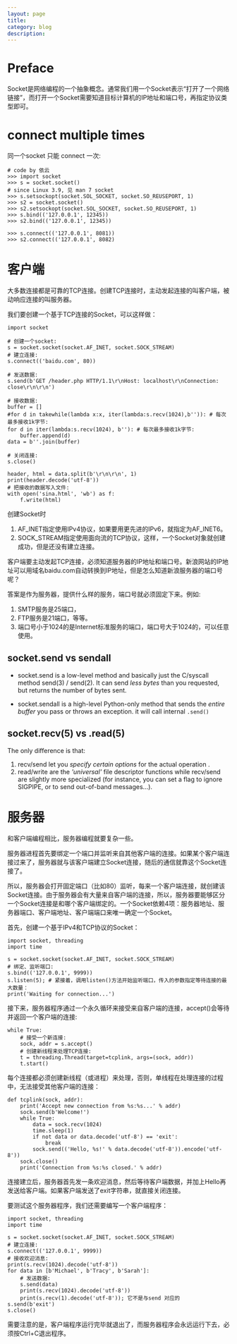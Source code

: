 ```yaml
---
layout: page
title:
category: blog
description:
---
```

# Preface

Socket是网络编程的一个抽象概念。通常我们用一个Socket表示“打开了一个网络链接”，而打开一个Socket需要知道目标计算机的IP地址和端口号，再指定协议类型即可。

# connect multiple times
 同一个socket 只能 connect 一次:

    # code by 依云
    >>> import socket
    >>> s = socket.socket()
    # since Linux 3.9, 见 man 7 socket
    >>> s.setsockopt(socket.SOL_SOCKET, socket.SO_REUSEPORT, 1)
    >>> s2 = socket.socket()
    >>> s2.setsockopt(socket.SOL_SOCKET, socket.SO_REUSEPORT, 1)
    >>> s.bind(('127.0.0.1', 12345))
    >>> s2.bind(('127.0.0.1', 12345))

    >>> s.connect(('127.0.0.1', 8081))
    >>> s2.connect(('127.0.0.1', 8082)

# 客户端
大多数连接都是可靠的TCP连接。创建TCP连接时，主动发起连接的叫客户端，被动响应连接的叫服务器。

我们要创建一个基于TCP连接的Socket，可以这样做：

    import socket

    # 创建一个socket:
    s = socket.socket(socket.AF_INET, socket.SOCK_STREAM)
    # 建立连接:
    s.connect(('baidu.com', 80))

    # 发送数据:
    s.send(b'GET /header.php HTTP/1.1\r\nHost: localhost\r\nConnection: close\r\n\r\n')

    # 接收数据:
    buffer = []
    #for d in takewhile(lambda x:x, iter(lambda:s.recv(1024),b'')): # 每次最多接收1k字节:
    for d in iter(lambda:s.recv(1024), b''): # 每次最多接收1k字节:
        buffer.append(d)
    data = b''.join(buffer)

    # 关闭连接:
    s.close()

    header, html = data.split(b'\r\n\r\n', 1)
    print(header.decode('utf-8'))
    # 把接收的数据写入文件:
    with open('sina.html', 'wb') as f:
        f.write(html)

创建Socket时
1. AF_INET指定使用IPv4协议，如果要用更先进的IPv6，就指定为AF_INET6。
2. SOCK_STREAM指定使用面向流的TCP协议，这样，一个Socket对象就创建成功，但是还没有建立连接。

客户端要主动发起TCP连接，必须知道服务器的IP地址和端口号。新浪网站的IP地址可以用域名baidu.com自动转换到IP地址，但是怎么知道新浪服务器的端口号呢？

答案是作为服务器，提供什么样的服务，端口号就必须固定下来。例如:

1. SMTP服务是25端口，
2. FTP服务是21端口，等等。
3. 端口号小于1024的是Internet标准服务的端口，端口号大于1024的，可以任意使用。

## socket.send vs sendall
- socket.send is a low-level method and basically just the C/syscall method send(3) / send(2). It can send *less bytes* than you requested, but returns the number of bytes sent.

- socket.sendall is a high-level Python-only method that sends the *entire buffer* you pass or throws an exception. it will call internal `.send()`

## socket.recv(5) vs .read(5)
The only difference is that:
1. recv/send let you *specify certain options* for the actual operation .
2. read/write are the *'universal'* file descriptor functions while recv/send are slightly more specialized (for instance, you can set a flag to ignore SIGPIPE, or to send out-of-band messages...).

# 服务器
和客户端编程相比，服务器编程就要复杂一些。

服务器进程首先要绑定一个端口并监听来自其他客户端的连接。如果某个客户端连接过来了，服务器就与该客户端建立Socket连接，随后的通信就靠这个Socket连接了。

所以，服务器会打开固定端口（比如80）监听，每来一个客户端连接，就创建该Socket连接。由于服务器会有大量来自客户端的连接，所以，服务器要能够区分一个Socket连接是和哪个客户端绑定的。一个Socket依赖4项：服务器地址、服务器端口、客户端地址、客户端端口来唯一确定一个Socket。

首先，创建一个基于IPv4和TCP协议的Socket：

	import socket, threading
	import time

	s = socket.socket(socket.AF_INET, socket.SOCK_STREAM)
	# 绑定、监听端口:
	s.bind(('127.0.0.1', 9999))
	s.listen(5); # 紧接着，调用listen()方法开始监听端口，传入的参数指定等待连接的最大数量：
	print('Waiting for connection...')

接下来，服务器程序通过一个永久循环来接受来自客户端的连接，accept()会等待并返回一个客户端的连接:

	while True:
		# 接受一个新连接:
		sock, addr = s.accept()
		# 创建新线程来处理TCP连接:
		t = threading.Thread(target=tcplink, args=(sock, addr))
		t.start()

每个连接都必须创建新线程（或进程）来处理，否则，单线程在处理连接的过程中，无法接受其他客户端的连接：

	def tcplink(sock, addr):
		print('Accept new connection from %s:%s...' % addr)
		sock.send(b'Welcome!')
		while True:
			data = sock.recv(1024)
			time.sleep(1)
			if not data or data.decode('utf-8') == 'exit':
				break
			sock.send(('Hello, %s!' % data.decode('utf-8')).encode('utf-8'))
		sock.close()
		print('Connection from %s:%s closed.' % addr)

连接建立后，服务器首先发一条欢迎消息，然后等待客户端数据，并加上Hello再发送给客户端。如果客户端发送了exit字符串，就直接关闭连接。

要测试这个服务器程序，我们还需要编写一个客户端程序：

	import socket, threading
	import time

	s = socket.socket(socket.AF_INET, socket.SOCK_STREAM)
	# 建立连接:
	s.connect(('127.0.0.1', 9999))
	# 接收欢迎消息:
	print(s.recv(1024).decode('utf-8'))
	for data in [b'Michael', b'Tracy', b'Sarah']:
	    # 发送数据:
	    s.send(data)
	    print(s.recv(1024).decode('utf-8'))
	    print(s.recv(1).decode('utf-8')); 它不是与send 对应的
	s.send(b'exit')
	s.close()

需要注意的是，客户端程序运行完毕就退出了，而服务器程序会永远运行下去，必须按Ctrl+C退出程序。
